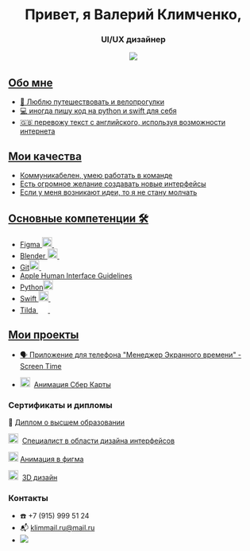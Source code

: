 <div id="header" align="center">
<h1> Привет, я Валерий Климченко, </h1>
<h3>  UI/UX дизайнер </h3>
</div>
<div id="socials" align="center">
<a href="https://t.me/valerondesign">
  <img src="https://img.shields.io/badge/telegram-blue?style=for-the-badge&logo=telegram&logoColor=white"/>
</div>


## Обо мне
- :bicyclist:	Люблю путешествовать и велопрогулки
- :computer: иногда пишу код на python и swift для себя
- :uk: перевожу текст с английского, используя возможности интернета

## Мои качества
- Коммуникабелен, умею работать в команде
- Есть огромное желание создавать новые интерфейсы
- Если у меня возникают идеи, то я не стану молчать

## Основные компетенции :hammer_and_wrench:
<ul>
<li>Figma <img src="https://cdn.jsdelivr.net/gh/devicons/devicon@latest/icons/figma/figma-original.svg" title="Figma" width="20" height="20"/>&nbsp</li>
  
<li>Blender <img src="https://cdn.jsdelivr.net/gh/devicons/devicon@latest/icons/blender/blender-original.svg" title="Blender" width="20" height="20"/>&nbsp</li>
  
<li>Git<img src="https://cdn.jsdelivr.net/gh/devicons/devicon/icons/git/git-plain.svg" title="git" width="20" height="20"/>&nbsp</li>
<li>Apple Human Interface Guidelines</li>

<li>Python<img src="https://cdn.jsdelivr.net/gh/devicons/devicon/icons/python/python-original.svg" title="python" width="20" height="20"/></li>
<li>Swift <img src="https://cdn.jsdelivr.net/gh/devicons/devicon/icons/swift/swift-original.svg" title="swift" width="20" height="20"/>&nbsp</li>
<li>Tilda <img src="https://github.com/valeriyklimchenko/valeriyklimchenko/blob/main/tilda_logo_white.png" title="tilda" width="20" height="20"/>&nbsp</li>
</ul>

## 
 
 ## Мои проекты
- :speaking_head: Приложение для телефона "Менеджер Экранного времени" - [Screen Time](https://www.behance.net/gallery/214121787/Screen-Time)
  
- <img src="https://cdn.jsdelivr.net/gh/devicons/devicon@latest/icons/blender/blender-original.svg" title="Figma" width="20" height="20"/>&nbsp; [Анимация Сбер Карты](https://www.behance.net/gallery/221077895/SberCard-animation)

 ### Сертификаты и дипломы
:microscope: [Диплом о высшем образовании](https://github.com/valeriyklimchenko/valeriyklimchenko/blob/main/Diploma2011.jpg)
 
 <img src="https://cdn.jsdelivr.net/gh/devicons/devicon@latest/icons/figma/figma-original.svg" title="Figma" width="20" height="20"/>&nbsp;
 [Специалист в области дизайна интерфейсов](https://github.com/valeriyklimchenko/valeriyklimchenko/blob/main/Interface_design.pdf)

 <img src="https://cdn.jsdelivr.net/gh/devicons/devicon@latest/icons/figma/figma-original.svg" title="Figma" width="20" height="20"/>&nbsp;[Анимация в фигма](https://github.com/valeriyklimchenko/valeriyklimchenko/blob/main/Figma_certificate.jpg)

  <img src="https://cdn.jsdelivr.net/gh/devicons/devicon@latest/icons/blender/blender-original.svg" title="Blender" width="20" height="20"/>&nbsp; [3D дизайн](https://github.com/valeriyklimchenko/valeriyklimchenko/blob/main/Blender_сertificate.jpeg)

### Контакты
- :phone: +7 (915) 999 51 24
- :mailbox_with_mail: <klimmail.ru@mail.ru>
- <div id="socials" align="left"> <a href="https://t.me/ValeronDesign">
    <img src="https://img.shields.io/badge/telegram-blue?style=for-the-badge&logo=telegram&logoColor=white"/> 
  </div>
